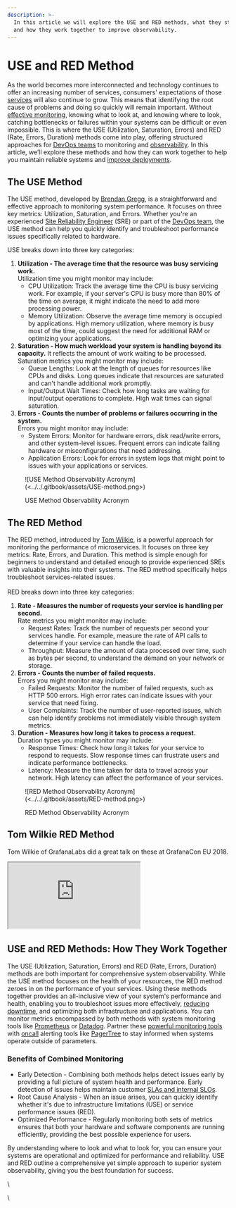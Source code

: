 ```yaml
---
description: >-
  In this article we will explore the USE and RED methods, what they stand for,
  and how they work together to improve observability.
---
```


# USE and RED Method

As the world becomes more interconnected and technology continues to offer an increasing number of services, consumers' expectations of those [services](https://pagertree.com/blog/sre-metrics-availability) will also continue to grow. This means that identifying the root cause of problems and doing so quickly will remain important. Without [effective monitoring](https://pagertree.com/blog/system-monitoring-7-best-apm-tools), knowing what to look at, and knowing where to look, catching bottlenecks or failures within your systems can be difficult or even impossible. This is where the USE (Utilization, Saturation, Errors) and RED (Rate, Errors, Duration) methods come into play, offering structured approaches for [DevOps teams](https://pagertree.com/learn/devops/what-is-devops/what-is-a-devops-engineer) to monitoring and [observability](https://pagertree.com/learn/devops/what-is-observability). In this article, we’ll explore these methods and how they can work together to help you maintain reliable systems and [improve deployments](https://pagertree.com/learn/devops/what-is-site-reliability-engineering-sre).

## The USE Method

The USE method, developed by [Brendan Gregg](https://www.brendangregg.com/overview.html), is a straightforward and effective approach to monitoring system performance. It focuses on three key metrics: Utilization, Saturation, and Errors. Whether you're an experienced [Site Reliability Engineer](https://pagertree.com/blog/site-reliability-engineer-sre-interview-questions) (SRE) or part of the [DevOps team](https://pagertree.com/learn/devops/what-is-devops), the USE method can help you quickly identify and troubleshoot performance issues specifically related to hardware.

USE breaks down into three key categories:

1. **Utilization - The average time that the resource was busy servicing work.** \
   Utilization time you might monitor may include:
   * CPU Utilization: Track the average time the CPU is busy servicing work. For example, if your server's CPU is busy more than 80% of the time on average, it might indicate the need to add more processing power.
   * Memory Utilization: Observe the average time memory is occupied by applications. High memory utilization, where memory is busy most of the time, could suggest the need for additional RAM or optimizing your applications.
2. **Saturation - How much workload your system is handling beyond its capacity.** It reflects the amount of work waiting to be processed. \
   Saturation metrics you might monitor may include:
   * Queue Lengths: Look at the length of queues for resources like CPUs and disks. Long queues indicate that resources are saturated and can't handle additional work promptly.
   * Input/Output Wait Times: Check how long tasks are waiting for input/output operations to complete. High wait times can signal saturation.
3. **Errors - Counts the number of problems or failures occurring in the system.** \
   Errors you might monitor may include:
   * System Errors: Monitor for hardware errors, disk read/write errors, and other system-level issues. Frequent errors can indicate failing hardware or misconfigurations that need addressing.
   * Application Errors: Look for errors in system logs that might point to issues with your applications or services.

<figure>![USE Method Observability Acronym](<../../.gitbook/assets/USE-method.png>)<figcaption><p>USE Method Observability Acronym</p></figcaption></figure>

## The RED Method

The RED method, introduced by [Tom Wilkie](https://grafana.com/author/tom/), is a powerful approach for monitoring the performance of microservices. It focuses on three key metrics: Rate, Errors, and Duration. This method is simple enough for beginners to understand and detailed enough to provide experienced SREs with valuable insights into their systems. The RED method specifically helps troubleshoot services-related issues.\
\
RED breaks down into three key categories:

1. **Rate - Measures the number of requests your service is handling per second.** \
   Rate metrics you might monitor may include:
   * Request Rates: Track the number of requests per second your services handle. For example, measure the rate of API calls to determine if your service can handle the load.
   * Throughput: Measure the amount of data processed over time, such as bytes per second, to understand the demand on your network or storage.
2. **Errors - Counts the number of failed requests.** \
   Errors you might monitor may include:
   * Failed Requests: Monitor the number of failed requests, such as HTTP 500 errors. High error rates can indicate issues with your service that need fixing.
   * User Complaints: Track the number of user-reported issues, which can help identify problems not immediately visible through system metrics.
3. **Duration - Measures how long it takes to process a request.** \
   Duration types you might monitor may include:
   * Response Times: Check how long it takes for your service to respond to requests. Slow response times can frustrate users and indicate performance bottlenecks.
   * Latency: Measure the time taken for data to travel across your network. High latency can affect the performance of your services.

<figure>![RED Method Observability Acronym](<../../.gitbook/assets/RED-method.png>)<figcaption><p>RED Method Observability Acronym</p></figcaption></figure>

## Tom Wilkie RED Method

Tom Wilkie of GrafanaLabs did a great talk on these at GrafanaCon EU 2018.

<iframe src="https://www.youtube-nocookie.com/embed/zk77VS98Em8" title="Tom Wilkie of GrafanaLabs RED Method" class="rds-video"></iframe>



## USE and RED Methods: How They Work Together

The USE (Utilization, Saturation, Errors) and RED (Rate, Errors, Duration) methods are both important for comprehensive system observability. While the USE method focuses on the health of your resources, the RED method zeroes in on the performance of your services. Using these methods together provides an all-inclusive view of your system's performance and health, enabling you to troubleshoot issues more effectively, [reducing downtime](https://pagertree.com/learn/incident-management/how-to-calculate-mttr-and-other-common-incident-recovery-metrics), and optimizing both infrastructure and applications. You can monitor metrics encompassed by both methods with system monitoring tools like [Prometheus](https://pagertree.com/learn/prometheus/overview) or [Datadog](https://www.datadoghq.com/). Partner these [powerful monitoring tools](https://pagertree.com/blog/system-monitoring-7-best-apm-tools) with [oncall](https://pagertree.com/learn/incident-management/on-call) alerting tools like [PagerTree](https://pagertree.com/) to stay informed when systems operate outside of parameters.

### Benefits of Combined Monitoring

* Early Detection -  Combining both methods helps detect issues early by providing a full picture of system health and performance. Early detection of issues helps maintain customer [SLAs and internal SLOs](https://pagertree.com/learn/incident-management/sla-vs-slo-vs-sli).
* Root Cause Analysis - When an issue arises, you can quickly identify whether it's due to infrastructure limitations (USE) or service performance issues (RED).
* Optimized Performance - Regularly monitoring both sets of metrics ensures that both your hardware and software components are running efficiently, providing the best possible experience for users.

By understanding where to look and what to look for, you can ensure your systems are operational and optimized for performance and reliability. USE and RED outline a comprehensive yet simple approach to superior system observability, giving you the best foundation for success.

\


\
